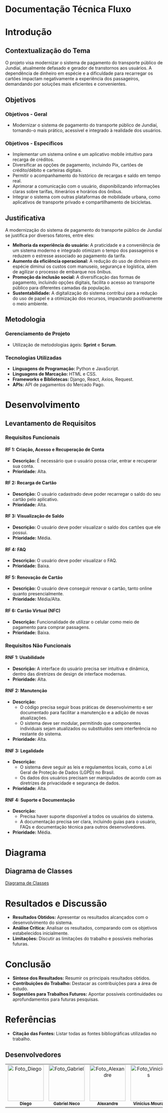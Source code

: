 # Documentação Técnica Fluxo

# **Introdução**

## Contextualização do Tema

O projeto visa modernizar o sistema de pagamento do transporte público de Jundiaí, atualmente defasado e gerador de transtornos aos usuários. A dependência de dinheiro em espécie e a dificuldade para recarregar os cartões impactam negativamente a experiência dos passageiros, demandando por soluções mais eficientes e convenientes.

## Objetivos

### Objetivos - Geral

- Modernizar o sistema de pagamento do transporte público de Jundiaí, tornando-o mais prático, acessível e integrado à realidade dos usuários.

### Objetivos - Específicos

- Implementar um sistema online e um aplicativo mobile intuitivo para recarga de créditos.
- Diversificar as opções de pagamento, incluindo Pix, cartões de crédito/débito e carteiras digitais.
- Permitir o acompanhamento do histórico de recargas e saldo em tempo real.
- Aprimorar a comunicação com o usuário, disponibilizando informações claras sobre tarifas, itinerários e horários dos ônibus.
- Integrar o sistema com outras plataformas de mobilidade urbana, como aplicativos de transporte privado e compartilhamento de bicicletas.

## Justificativa

A modernização do sistema de pagamento do transporte público de Jundiaí se justifica por diversos fatores, entre eles:

- **Melhoria da experiência do usuário:** A praticidade e a conveniência de um sistema moderno e integrado otimizam o tempo dos passageiros e reduzem o estresse associado ao pagamento da tarifa.
- **Aumento da eficiência operacional:** A redução do uso de dinheiro em espécie diminui os custos com manuseio, segurança e logística, além de agilizar o processo de embarque nos ônibus.
- **Promoção da inclusão social:** A diversificação das formas de pagamento, incluindo opções digitais, facilita o acesso ao transporte público para diferentes camadas da população.
- **Sustentabilidade:** A digitalização do sistema contribui para a redução do uso de papel e a otimização dos recursos, impactando positivamente o meio ambiente.

## Metodologia

### Gerenciamento de Projeto

- Utilização de metodologias ágeis: **Sprint** e **Scrum**.

### Tecnologias Utilizadas

- **Linguagens de Programação:** Python e JavaScript.
- **Linguagens de Marcação:** HTML e CSS.
- **Frameworks e Bibliotecas:** Django, React, Axios, Request.
- **APIs:** API de pagamentos do Mercado Pago.

# **Desenvolvimento**

## Levantamento de Requisitos

### Requisitos Funcionais

#### RF 1: Criação, Acesso e Recuperação de Conta
- **Descrição:** É necessário que o usuário possa criar, entrar e recuperar sua conta.
- **Prioridade:** Alta.

#### RF 2: Recarga de Cartão
- **Descrição:** O usuário cadastrado deve poder recarregar o saldo do seu cartão pelo aplicativo.
- **Prioridade:** Alta.

#### RF 3: Visualização de Saldo
- **Descrição:** O usuário deve poder visualizar o saldo dos cartões que ele possui.
- **Prioridade:** Média.

#### RF 4: FAQ
- **Descrição:** O usuário deve poder visualizar o FAQ.
- **Prioridade:** Baixa.

#### RF 5: Renovação de Cartão
- **Descrição:** O usuário deve conseguir renovar o cartão, tanto online quanto presencialmente.
- **Prioridade:** Média/Alta.

#### RF 6: Cartão Virtual (NFC)
- **Descrição:** Funcionalidade de utilizar o celular como meio de pagamento para comprar passagens.
- **Prioridade:** Baixa.

### Requisitos Não Funcionais

#### RNF 1: Usabilidade
- **Descrição:** A interface do usuário precisa ser intuitiva e dinâmica, dentro das diretrizes de design de interface modernas.
- **Prioridade:** Alta.

#### RNF 2: Manutenção
- **Descrição:** 
    - O código precisa seguir boas práticas de desenvolvimento e ser documentado para facilitar a manutenção e a adição de novas atualizações.
    - O sistema deve ser modular, permitindo que componentes individuais sejam atualizados ou substituídos sem interferência no restante do sistema.
- **Prioridade:** Alta.

#### RNF 3: Legalidade
- **Descrição:** 
    - O sistema deve seguir as leis e regulamentos locais, como a Lei Geral de Proteção de Dados (LGPD) no Brasil.
    - Os dados dos usuários precisam ser manipulados de acordo com as diretrizes de privacidade e segurança de dados.
- **Prioridade:** Alta.

#### RNF 4: Suporte e Documentação
- **Descrição:** 
    - Precisa haver suporte disponível a todos os usuários do sistema.
    - A documentação precisa ser clara, incluindo guias para o usuário, FAQs e documentação técnica para outros desenvolvedores.
- **Prioridade:** Média.

# **Diagrama**

## Diagrama de Classes

[Diagrama de Classes](https://drive.google.com/file/d/1kqC3u1YoTd-ML-9PYeC4I-QJPEY1KKf4/view?usp=sharing)

# **Resultados e Discussão**

- **Resultados Obtidos:** Apresentar os resultados alcançados com o desenvolvimento do sistema.
- **Análise Crítica:** Analisar os resultados, comparando com os objetivos estabelecidos inicialmente.
- **Limitações:** Discutir as limitações do trabalho e possíveis melhorias futuras.

# **Conclusão**

- **Síntese dos Resultados:** Resumir os principais resultados obtidos.
- **Contribuições do Trabalho:** Destacar as contribuições para a área de estudo.
- **Sugestões para Trabalhos Futuros:** Apontar possíveis continuidades ou aprofundamentos para futuras pesquisas.

# **Referências**

- **Citação das Fontes:** Listar todas as fontes bibliográficas utilizadas no trabalho.

## Desenvolvedores

<div align="center">
    <table>
    <tr>
        <td align="center" >
        <a href="https://github.com/diegorkkj">
            <img src="https://avatars.githubusercontent.com/diegorkkj" width="115px;" alt="Foto_Diego"/><br>
            <sub>
            <b>Diego</b>
            </sub>
        </a>
        </td>
        <td align="center">
        <a href="https://github.com/1GabsFps">
            <img src="https://avatars.githubusercontent.com/1GabsFps" width="115px;" alt="Foto_Gabriel"/><br>
            <sub>
            <b>Gabriel Neco</b>
            </sub>
        </a>
        </td>
        <td align="center">
        <a href="https://github.com/Vitrolaaotn">
            <img src="https://avatars.githubusercontent.com/Vitrolaaotn" width="115px;" alt="Foto_Alexandre"/><br>
            <sub>
            <b>Alexandre</b>
            </sub>
        </a>
        </td>
        <td align="center">
        <a href="https://github.com/s4muraii">
            <img src="https://avatars.githubusercontent.com/s4muraii" width="115px;" alt="Foto_Vinicius"/><br>
            <sub>
            <b>Vinicius Moura</b>
            </sub>
        </a>
        </td>
        <td align="center">
        <a href="https://github.com/japiinhaa">
            <img src="https://avatars.githubusercontent.com/Japiinhaa" width="115px;" alt="Foto_Vitor"/><br>
            <sub>
            <b>Vitor</b>
            </sub>
        </a>
        </td>
        <td align="center">
        <a href="https://github.com/pablo11-dev">
            <img src="https://avatars.githubusercontent.com/pablo11-dev" width="115px;" alt="Foto_Pablo"/><br>
            <sub>
            <b>Pablo</b>
            </sub>
        </a>
        </td>
    </tr>
    </table>
</div>
